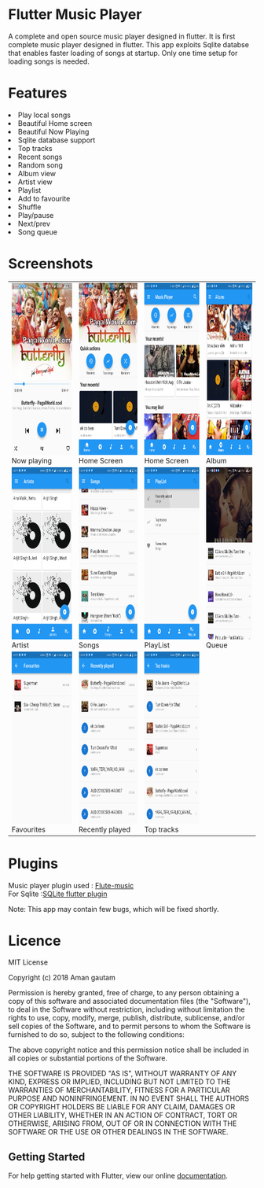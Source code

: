 # Flutter Music Player

A complete and open source music player designed in flutter. It is first complete music player designed in flutter.
This app exploits Sqlite databse that enables faster loading of songs at startup. Only one time setup for loading songs is needed.
# Features
<li> Play local songs
<li> Beautiful Home screen
<li> Beautiful Now Playing
<li> Sqlite database support
<li> Top tracks
<li> Recent songs
<li> Random song
<li> Album view
<li> Artist view
<li> Playlist
<li> Add to favourite
<li> Shuffle
<li> Play/pause
<li> Next/prev
<li> Song queue
  
# Screenshots
<table>
  <tr>
    <td>
      <img src="demo/nowplaying.png" height=350 width=200/>
      Now playing
    </td>
    <td>
      <img src="demo/home1.png" height=350 width=200>
      Home Screen
      </td>
      <td>
      <img src="demo/home2.png" height=350 width=200>
      Home Screen
      </td>
      <td>
      <img src="demo/album.png" height=350 width=200>
      Album
      </td>
  </tr>
  <tr>
    <td>
      <img src="demo/artist.png" height=350 width=200>
      Artist
      </td>
      <td>
      <img src="demo/songs.png" height=350 width=200>
      Songs
      </td>
      <td>
      <img src="demo/playlist.png" height=350 width=200>
     PlayList
      </td>
      <td>
      <img src="demo/queue.png" height=350 width=200>
      Queue
      </td>
  </tr>
  <tr>
      <td>
      <img src="demo/fav.png" height=350 width=200>
      Favourites
    </td>
      <td>
      <img src="demo/recent.png" height=350 width=200>
      Recently played
      </td>
      <td>
      <img src="demo/top.png" height=350 width=200>
      Top tracks
      </td>
  </tr>
  </table>

# Plugins
Music player plugin used : <a href="https://github.com/iampawan/Flute-Music-Player">Flute-music</a>
<br>
For Sqlite :<a href="https://github.com/tekartik/sqflite">SQLite flutter plugin</a>

Note: This app may contain few bugs, which will be fixed shortly.

# Licence
MIT License

Copyright (c) 2018 Aman gautam

Permission is hereby granted, free of charge, to any person obtaining a copy
of this software and associated documentation files (the "Software"), to deal
in the Software without restriction, including without limitation the rights
to use, copy, modify, merge, publish, distribute, sublicense, and/or sell
copies of the Software, and to permit persons to whom the Software is
furnished to do so, subject to the following conditions:

The above copyright notice and this permission notice shall be included in all
copies or substantial portions of the Software.

THE SOFTWARE IS PROVIDED "AS IS", WITHOUT WARRANTY OF ANY KIND, EXPRESS OR
IMPLIED, INCLUDING BUT NOT LIMITED TO THE WARRANTIES OF MERCHANTABILITY,
FITNESS FOR A PARTICULAR PURPOSE AND NONINFRINGEMENT. IN NO EVENT SHALL THE
AUTHORS OR COPYRIGHT HOLDERS BE LIABLE FOR ANY CLAIM, DAMAGES OR OTHER
LIABILITY, WHETHER IN AN ACTION OF CONTRACT, TORT OR OTHERWISE, ARISING FROM,
OUT OF OR IN CONNECTION WITH THE SOFTWARE OR THE USE OR OTHER DEALINGS IN THE
SOFTWARE.

## Getting Started

For help getting started with Flutter, view our online
[documentation](https://flutter.io/).

